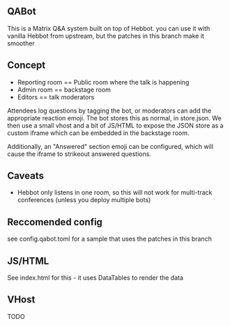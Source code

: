 ## QABot

This is a Matrix Q&A system built on top of Hebbot. you can use it with vanilla Hebbot from upstream, but the patches in this branch make it smoother

## Concept

- Reporting room == Public room where the talk is happening
- Admin room == backstage room
- Editors == talk moderators

Attendees log questions by tagging the bot, or moderators can add the appropriate reaction emoji. The bot stores this as normal, in store.json. We then use a small vhost and a bit of JS/HTML to expose the JSON store as a custom iframe which can be embedded in the backstage room.

Additionally, an "Answered" section emoji can be configured, which will cause the iframe to strikeout answered questions.

## Caveats

- Hebbot only listens in one room, so this will not work for multi-track conferences (unless you deploy multiple bots)

## Reccomended config

see config.qabot.toml for a sample that uses the patches in this branch

## JS/HTML

See index.html for this - it uses DataTables to render the data

## VHost

TODO

